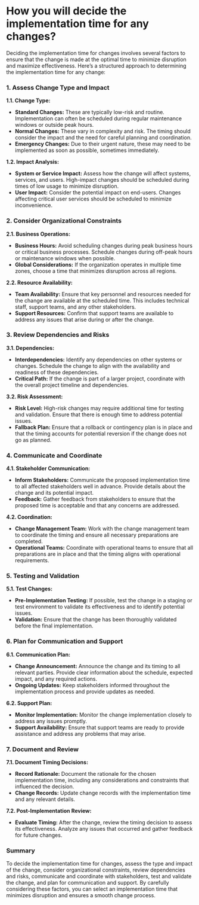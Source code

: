 # How you will decide the implementation time for any changes?

Deciding the implementation time for changes involves several factors to ensure that the change is made at the optimal time to minimize disruption and maximize effectiveness. Here’s a structured approach to determining the implementation time for any change:

### 1. **Assess Change Type and Impact**

**1.1. Change Type:**
- **Standard Changes:** These are typically low-risk and routine. Implementation can often be scheduled during regular maintenance windows or outside peak hours.
- **Normal Changes:** These vary in complexity and risk. The timing should consider the impact and the need for careful planning and coordination.
- **Emergency Changes:** Due to their urgent nature, these may need to be implemented as soon as possible, sometimes immediately.

**1.2. Impact Analysis:**
- **System or Service Impact:** Assess how the change will affect systems, services, and users. High-impact changes should be scheduled during times of low usage to minimize disruption.
- **User Impact:** Consider the potential impact on end-users. Changes affecting critical user services should be scheduled to minimize inconvenience.

### 2. **Consider Organizational Constraints**

**2.1. Business Operations:**
- **Business Hours:** Avoid scheduling changes during peak business hours or critical business processes. Schedule changes during off-peak hours or maintenance windows when possible.
- **Global Considerations:** If the organization operates in multiple time zones, choose a time that minimizes disruption across all regions.

**2.2. Resource Availability:**
- **Team Availability:** Ensure that key personnel and resources needed for the change are available at the scheduled time. This includes technical staff, support teams, and any other stakeholders.
- **Support Resources:** Confirm that support teams are available to address any issues that arise during or after the change.

### 3. **Review Dependencies and Risks**

**3.1. Dependencies:**
- **Interdependencies:** Identify any dependencies on other systems or changes. Schedule the change to align with the availability and readiness of these dependencies.
- **Critical Path:** If the change is part of a larger project, coordinate with the overall project timeline and dependencies.

**3.2. Risk Assessment:**
- **Risk Level:** High-risk changes may require additional time for testing and validation. Ensure that there is enough time to address potential issues.
- **Fallback Plan:** Ensure that a rollback or contingency plan is in place and that the timing accounts for potential reversion if the change does not go as planned.

### 4. **Communicate and Coordinate**

**4.1. Stakeholder Communication:**
- **Inform Stakeholders:** Communicate the proposed implementation time to all affected stakeholders well in advance. Provide details about the change and its potential impact.
- **Feedback:** Gather feedback from stakeholders to ensure that the proposed time is acceptable and that any concerns are addressed.

**4.2. Coordination:**
- **Change Management Team:** Work with the change management team to coordinate the timing and ensure all necessary preparations are completed.
- **Operational Teams:** Coordinate with operational teams to ensure that all preparations are in place and that the timing aligns with operational requirements.

### 5. **Testing and Validation**

**5.1. Test Changes:**
- **Pre-Implementation Testing:** If possible, test the change in a staging or test environment to validate its effectiveness and to identify potential issues.
- **Validation:** Ensure that the change has been thoroughly validated before the final implementation.

### 6. **Plan for Communication and Support**

**6.1. Communication Plan:**
- **Change Announcement:** Announce the change and its timing to all relevant parties. Provide clear information about the schedule, expected impact, and any required actions.
- **Ongoing Updates:** Keep stakeholders informed throughout the implementation process and provide updates as needed.

**6.2. Support Plan:**
- **Monitor Implementation:** Monitor the change implementation closely to address any issues promptly.
- **Support Availability:** Ensure that support teams are ready to provide assistance and address any problems that may arise.

### 7. **Document and Review**

**7.1. Document Timing Decisions:**
- **Record Rationale:** Document the rationale for the chosen implementation time, including any considerations and constraints that influenced the decision.
- **Change Records:** Update change records with the implementation time and any relevant details.

**7.2. Post-Implementation Review:**
- **Evaluate Timing:** After the change, review the timing decision to assess its effectiveness. Analyze any issues that occurred and gather feedback for future changes.

### Summary

To decide the implementation time for changes, assess the type and impact of the change, consider organizational constraints, review dependencies and risks, communicate and coordinate with stakeholders, test and validate the change, and plan for communication and support. By carefully considering these factors, you can select an implementation time that minimizes disruption and ensures a smooth change process.
